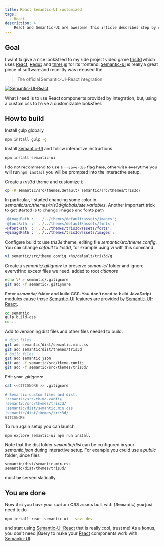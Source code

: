 ```yaml
---
title: React Semantic-UI customized
tags:
  - React
description: >
    React and Semantic-UI are awesome! This article describes step by sted how to use them together and create a custom build.
---
```


## Goal

I want to give a nice look&feed to my side project video game [tris3d] which uses [React], [Redux] and [three.js] for its frontend.
[Semantic-UI] is really a great piece of software and recently was released the

> The official Semantic-UI-React integration

[![Semantic-UI-React](http://react.semantic-ui.com/logo.png)][Semantic-UI-React]

What I need is to use React components provided by integration, but, using
a custom css to ha ve a customizable look&feel.

## How to build

Install gulp globally

```bash
npm install gulp -g
```

Install [Semantic-UI] and follow interactive instructions

```bash
npm install semantic-ui
```

I do not recommend to use a `--save-dev` flag here, otherwise everytime you
will run `npm install` you will be prompted into the interactive setup.

Create a *tris3d* theme and customize it

```bash
cp -R semantic/src/themes/default/ semantic/src/themes/tris3d/
```

In particular, I started changing some color in *semantic/src/themes/tris3d/globals/site.variables*.
Another important trick to get started is to change images and fonts path

```diff
-@imagePath : '../../themes/default/assets/images';
-@fontPath  : '../../themes/default/assets/fonts';
+@fontPath  : '../../themes/tris3d/assets/fonts';
+@imagePath : '../../themes/tris3d/assets/images';
```

Configure build to use *tris3d* theme, editing file *semantic/src/theme.config*. You can change
*default* to *tris3d*, for example using vi with this command

```bash
vi semantic/src/theme.config +%s/default/tris3d/g
```

Create a *semantic/.gitignore* to preserve *semantic/* folder and ignore everything except files we need, added to root *gitignore*

```bash
echo \* > semantic/.gitignore
git add -f semantic/.gitignore
```


Enter *semantic/* folder and build CSS. You don't need to build JavaScript modules cause those
[Semantic-UI] features are provided by [Semantic-UI-React].

```bash
cd semantic
gulp build-css
cd ..
```

Add to versioning dist files and other files needed to build.

```bash
# dist files
git add semantic/dist/semantic.min.css
git add semantic/dist/themes/tris3d
# build files
git add semantic.json
git add -f semantic/src/theme.config
git add -f semantic/src/themes/tris3d/
```

Edit your *.gitignore*.

```bash
cat <<GITIGNORE >> .gitignore

# Semantic custom files and dist.
!semantic/src/theme.config
!semantic/src/themes/tris3d/
!semantic/dist/semantic.min.css
!semantic/dist/themes/tris3d/
GITIGNORE
```

To run again setup you can launch

```bash
npm explore semantic-ui npm run install
```

Note that the dist folder *semantic/dist* can be configured in your *semantic.json* during
interactive setup. For example you could use a *public* folder, since files

```
semantic/dist/semantic.min.css
semantic/dist/themes/tris3d/
```

must be served statically.

## You are done

Now that you have your custom CSS assets built with [Semantic] you just need to do

```bash
npm install react-semantic-ui --save-dev
```

and start using [Semantic-UI-React] that is really cool, trust me! As a bonus, you don't need jQuery
to make your [React] components work with [Semantic-UI].

[three.js]: https://threejs.org/ "three.js"
[tris3d]: https://play.tris3d.net "play tic tac toe in 3d"
[React]: https://facebook.github.io/react/ "React"
[Redux]: http://redux.js.org/ "Redux"
[Semantic-UI]: http://semantic-ui.com/ "Semantic UI"
[Semantic-UI-React]: http://react.semantic-ui.com/ "Semantic UI React"
